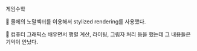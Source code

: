 게임수학

🤯 물체의 노말벡터를 이용해서 stylized rendering를 사용했다.

🤔 컴퓨터 그래픽스 배우면서 행렬 계산, 라이팅, 그림자 처리 등을 했는데 그 내용들은 기억이 안났다.

